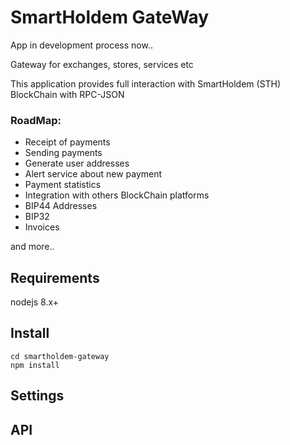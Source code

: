 # SmartHoldem GateWay

App in development process now..

Gateway for exchanges, stores, services etc

This application provides full interaction with SmartHoldem (STH) BlockChain with RPC-JSON

### RoadMap:

- Receipt of payments
- Sending payments
- Generate user addresses
- Alert service about new payment
- Payment statistics
- Integration with others BlockChain platforms
- BIP44 Addresses
- BIP32
- Invoices

and more..

## Requirements

nodejs 8.x+

## Install
```shell
cd smartholdem-gateway
npm install
````
## Settings

## API
